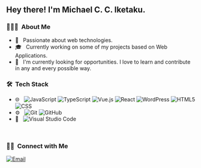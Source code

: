 <h2> Hey there! I'm Michael C. C. Iketaku.</h2>

<h3> 👨🏻‍💻 &nbsp;About Me </h3>

- 🤔 &nbsp; Passionate about web technologies. 
- 🎓 &nbsp; Currently working on some of my projects based on Web Applications.
- 💼 &nbsp; I'm currently looking for opportunities. I love to learn and contribute in any and every possible way.

<h3> 🛠 &nbsp;Tech Stack</h3>

- 🌐 &nbsp;
  ![JavaScript](https://img.shields.io/badge/-JavaScript-333333?style=flat&logo=javascript)
  ![TypeScript](https://img.shields.io/badge/-TypeScript-333333?style=flat&logo=TypeScript)
  ![Vue.js](https://img.shields.io/badge/-Vue.js-333333?style=flat&logo=vue.js)
  ![React](https://img.shields.io/badge/-React-333333?style=flat&logo=react)
  ![WordPress](https://img.shields.io/badge/-WordPress-333333?style=flat&logo=WordPress)
  ![HTML5](https://img.shields.io/badge/-HTML5-333333?style=flat&logo=HTML5)
  ![CSS](https://img.shields.io/badge/-CSS-333333?style=flat&logo=CSS3&logoColor=1572B6)
- ⚙️ &nbsp;
  ![Git](https://img.shields.io/badge/-Git-333333?style=flat&logo=git)
  ![GitHub](https://img.shields.io/badge/-GitHub-333333?style=flat&logo=github)
- 🔧 &nbsp;
  ![Visual Studio Code](https://img.shields.io/badge/-Visual%20Studio%20Code-333333?style=flat&logo=visual-studio-code&logoColor=007ACC)

<br/>
<h3> 🤝🏻 &nbsp;Connect with Me </h3>

<p align="left">
<a href="mailto:iketakumichaelnedum@gmail.com"><img alt="Email" src="https://img.shields.io/badge/Email-iketakumichaelnedum@gmail.com-blue?style=flat-square&logo=gmail"></a>
</p>

